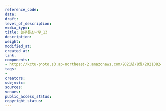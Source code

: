 ```yaml
---
reference_code: 
date: 
draft: 
level_of_description: 
media_type: 
title: 늘푸른소나무_13
description: 
weight: 
modified_at: 
created_at: 
link: 
components:
- https://kctu-photo.s3.ap-northeast-2.amazonaws.com/2021년/8월/20210824_양성윤+전+공무원노조+위원장+12년만의+복직/늘푸른소나무_13.jpg
tags:
- 
creators: 
subjects: 
sources: 
venues: 
public_access_status: 
copyright_status: 
---
```

